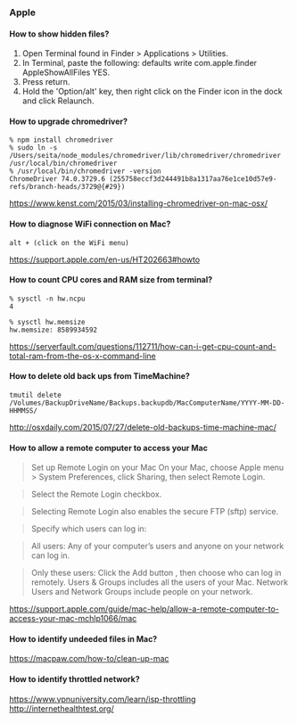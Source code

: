 ### Apple

#### How to show hidden files?

1. Open Terminal found in Finder > Applications > Utilities.
2. In Terminal, paste the following: defaults write com.apple.finder AppleShowAllFiles YES.
3. Press return.
4. Hold the 'Option/alt' key, then right click on the Finder icon in the dock and click Relaunch.

#### How to upgrade chromedriver?

```
% npm install chromedriver
% sudo ln -s /Users/seita/node_modules/chromedriver/lib/chromedriver/chromedriver /usr/local/bin/chromedriver
% /usr/local/bin/chromedriver -version
ChromeDriver 74.0.3729.6 (255758eccf3d244491b8a1317aa76e1ce10d57e9-refs/branch-heads/3729@{#29})
```
https://www.kenst.com/2015/03/installing-chromedriver-on-mac-osx/

#### How to diagnose WiFi connection on Mac?

`alt + (click on the WiFi menu)`

https://support.apple.com/en-us/HT202663#howto


#### How to count CPU cores and RAM size from terminal?

```
% sysctl -n hw.ncpu
4

% sysctl hw.memsize
hw.memsize: 8589934592

```

https://serverfault.com/questions/112711/how-can-i-get-cpu-count-and-total-ram-from-the-os-x-command-line


#### How to delete old back ups from TimeMachine?

```
tmutil delete /Volumes/BackupDriveName/Backups.backupdb/MacComputerName/YYYY-MM-DD-HHMMSS/
```
http://osxdaily.com/2015/07/27/delete-old-backups-time-machine-mac/

#### How to allow a remote computer to access your Mac

>Set up Remote Login on your Mac
>On your Mac, choose Apple menu  > System Preferences, click Sharing, then select Remote Login.

>Select the Remote Login checkbox.

>Selecting Remote Login also enables the secure FTP (sftp) service.

>Specify which users can log in:

>All users: Any of your computer’s users and anyone on your network can log in.

>Only these users: Click the Add button , then choose who can log in remotely. Users & Groups includes all the users of your Mac. Network Users and Network Groups include people on your network.

https://support.apple.com/guide/mac-help/allow-a-remote-computer-to-access-your-mac-mchlp1066/mac


#### How to identify undeeded files in Mac?

https://macpaw.com/how-to/clean-up-mac

#### How to identify throttled network?

https://www.vpnuniversity.com/learn/isp-throttling
http://internethealthtest.org/
